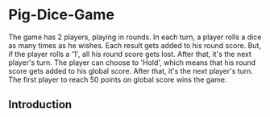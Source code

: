 # Pig-Dice-Game
The game has 2 players, playing in rounds. In each turn, a player rolls a dice as many times as he wishes. Each result gets added to his round score. But, if the player rolls a '1', all his round score gets lost. After that, it's the next player's turn. The player can choose to 'Hold', which means that his round score gets added to his global score. After that, it's the next player's turn. The first player to reach 50 points on global score wins the game.

## Introduction 
